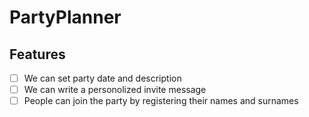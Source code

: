 # PartyPlanner

## Features

- [ ] We can set party date and description
- [ ] We can write a personolized invite message
- [ ] People can join the party by registering their names and surnames
